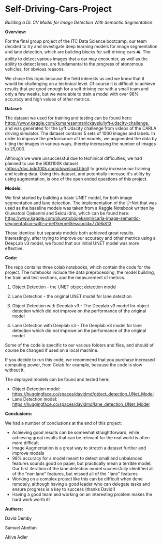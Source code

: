 # Self-Driving-Cars-Project
*Building a DL CV Model for Image Detection With Semantic Segmentation*

**Overview:**

For the final group project of the ITC Data Science bootcamp, our team decided to try and investigate deep learning models for image segmentation and lane detection, which are building blocks for self driving cars 🚘. The ability to detect various images that a car may encounter, as well as the ability to detect lanes, are fundamental to the progress of atonomous vehicles, for obvious reasons. 

We chose this topic because the field interests us and we knew that it would be challenging on a technical level. Of course it is difficult to achieve results that are good enough for a self driving car with a small team and only a few weeks, but we were able to train a model with over 98% accuracy and high values of other metrics. 

**Dataset:**

The dataset we used for training and testing can be found here: https://www.kaggle.com/kumaresanmanickavelu/lyft-udacity-challenge, and was generated for the Lyft Udacity challenge from videos of the CARLA driving simulator. The dataset contains 5 sets of 1000 images and labels. In order to improve the performance of the models, we augmented the data by tilting the images in various ways, thereby increasing the number of images to 25,000. 

Although we were unsuccessful due to techinical difficulties, we had planned to use the BDD100K dataset (https://doc.bdd100k.com/download.html) to grealy increase our training and testing data. Using this dataset, and potentially increase it's utility by using augmentation, is one of the open ended questions of this project.

**Models:**

We first started by building a basic UNET model, for both image segmentation and lane detection. The implementation of the U-Net that was used as the baseline models was taken from a Kaggle Notebook written by Oluwatobi Ojekanmi and Seidu Idris, which can be found here: https://www.kaggle.com/oluwatobiojekanmi/carla-image-semantic-segmentation-with-u-net?kernelSessionId=77595813

These identical but separate models both achieved great results. Interestingly, after trying to improve our accuracy and other metrics using a DeepLab v3 model, we found that our initial UNET model was more effective. 

**Code:**

The repo contains three colab notebooks, which contain the code for the project. The notebooks include the data preprocessing, the model building, the train and test sections, and the measurement of metrics. 

1. Object Detection - the UNET object detection model
 
2. Lane Detection - the original UNET model for lane detection

3. Object Detection with Deeplab v3 - The Deeplab v3 model for object detection which did not improve on the performance of the original model

4. Lane Detection with Deeplab v3 - The Deeplab v3 model for lane detection which did not improve on the performance of the original model

Some of the code is specific to our various folders and files, and should of course be changed if used on a local machine. 

If you decide to run this code, we recommend that you purchase increased computing power, from Colab for example, because the code is slow without it. 

The deployed models can be found and tested here:

- Object Detection model: https://huggingface.co/spaces/davidmd/object_detection_UNet_Model
- Lane Detection model: https://huggingface.co/spaces/davidmd/lane_detection_UNet_Model

**Conclusions:**

We had a number of conclusions at the end of this project:
- Achieving good results can be somewhat straightforward, while achieving great results that can be relevant for the real world is often more difficult
- Image Augmentation is a great way to stretch a dataset further and improve models
- 98% accuracy for a model meant to detect small and unbalanced features sounds good on paper, but practically mean a terrible model. Our first iteration of the lane detection model successfully identified all of the "non lane" features, but missed all of the "lane" features
- Working on a complex project like this can be difficult when done remotely, although having a good leader who can delegate tasks and ensure progress is a key to success (thanks David!)
- Having a good team and working on an interesting problem makes the hard work worth it!

**Authors:**

David Demby 

Samuel Abettan

Akiva Adler
